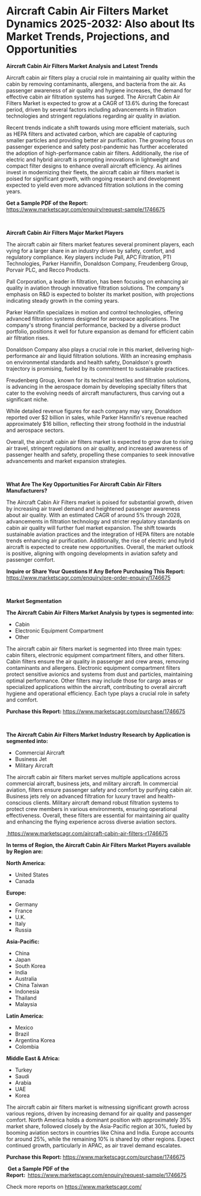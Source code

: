 <p><h1>Aircraft Cabin Air Filters Market Dynamics 2025-2032: Also about Its Market Trends, Projections, and Opportunities</h1></p><p><strong>Aircraft Cabin Air Filters Market Analysis and Latest Trends</strong></p>
<p><p>Aircraft cabin air filters play a crucial role in maintaining air quality within the cabin by removing contaminants, allergens, and bacteria from the air. As passenger awareness of air quality and hygiene increases, the demand for effective cabin air filtration systems has surged. The Aircraft Cabin Air Filters Market is expected to grow at a CAGR of 13.6% during the forecast period, driven by several factors including advancements in filtration technologies and stringent regulations regarding air quality in aviation.</p><p>Recent trends indicate a shift towards using more efficient materials, such as HEPA filters and activated carbon, which are capable of capturing smaller particles and providing better air purification. The growing focus on passenger experience and safety post-pandemic has further accelerated the adoption of high-performance cabin air filters. Additionally, the rise of electric and hybrid aircraft is prompting innovations in lightweight and compact filter designs to enhance overall aircraft efficiency. As airlines invest in modernizing their fleets, the aircraft cabin air filters market is poised for significant growth, with ongoing research and development expected to yield even more advanced filtration solutions in the coming years.</p></p>
<p><strong>Get a Sample PDF of the Report:&nbsp;</strong> <a href="https://www.marketscagr.com/enquiry/request-sample/1746675?utm_campaign=1869&utm_medium=2&utm_source=Github&utm_content=ia&utm_term=09042025&utm_id=aircraft-cabin-air-filters">https://www.marketscagr.com/enquiry/request-sample/1746675</a></p>
<p>&nbsp;</p>
<p><strong>Aircraft Cabin Air Filters Major Market Players</strong></p>
<p><p>The aircraft cabin air filters market features several prominent players, each vying for a larger share in an industry driven by safety, comfort, and regulatory compliance. Key players include Pall, APC Filtration, PTI Technologies, Parker Hannifin, Donaldson Company, Freudenberg Group, Porvair PLC, and Recco Products.</p><p>Pall Corporation, a leader in filtration, has been focusing on enhancing air quality in aviation through innovative filtration solutions. The company's emphasis on R&D is expected to bolster its market position, with projections indicating steady growth in the coming years.</p><p>Parker Hannifin specializes in motion and control technologies, offering advanced filtration systems designed for aerospace applications. The company's strong financial performance, backed by a diverse product portfolio, positions it well for future expansion as demand for efficient cabin air filtration rises.</p><p>Donaldson Company also plays a crucial role in this market, delivering high-performance air and liquid filtration solutions. With an increasing emphasis on environmental standards and health safety, Donaldson's growth trajectory is promising, fueled by its commitment to sustainable practices.</p><p>Freudenberg Group, known for its technical textiles and filtration solutions, is advancing in the aerospace domain by developing specialty filters that cater to the evolving needs of aircraft manufacturers, thus carving out a significant niche.</p><p>While detailed revenue figures for each company may vary, Donaldson reported over $2 billion in sales, while Parker Hannifin's revenue reached approximately $16 billion, reflecting their strong foothold in the industrial and aerospace sectors.</p><p>Overall, the aircraft cabin air filters market is expected to grow due to rising air travel, stringent regulations on air quality, and increased awareness of passenger health and safety, propelling these companies to seek innovative advancements and market expansion strategies.</p></p>
<p>&nbsp;</p>
<p><strong>What Are The Key Opportunities For Aircraft Cabin Air Filters Manufacturers?</strong></p>
<p><p>The Aircraft Cabin Air Filters market is poised for substantial growth, driven by increasing air travel demand and heightened passenger awareness about air quality. With an estimated CAGR of around 5% through 2028, advancements in filtration technology and stricter regulatory standards on cabin air quality will further fuel market expansion. The shift towards sustainable aviation practices and the integration of HEPA filters are notable trends enhancing air purification. Additionally, the rise of electric and hybrid aircraft is expected to create new opportunities. Overall, the market outlook is positive, aligning with ongoing developments in aviation safety and passenger comfort.</p></p>
<p><strong>Inquire or Share Your Questions If Any Before Purchasing This Report:</strong> <a href="https://www.marketscagr.com/enquiry/pre-order-enquiry/1746675?utm_campaign=1869&utm_medium=2&utm_source=Github&utm_content=ia&utm_term=09042025&utm_id=aircraft-cabin-air-filters">https://www.marketscagr.com/enquiry/pre-order-enquiry/1746675</a></p>
<p>&nbsp;</p>
<p><strong>Market Segmentation</strong></p>
<p><strong>The Aircraft Cabin Air Filters Market Analysis by types is segmented into:</strong></p>
<p><ul><li>Cabin</li><li>Electronic Equipment Compartment</li><li>Other</li></ul></p>
<p><p>The aircraft cabin air filters market is segmented into three main types: cabin filters, electronic equipment compartment filters, and other filters. Cabin filters ensure the air quality in passenger and crew areas, removing contaminants and allergens. Electronic equipment compartment filters protect sensitive avionics and systems from dust and particles, maintaining optimal performance. Other filters may include those for cargo areas or specialized applications within the aircraft, contributing to overall aircraft hygiene and operational efficiency. Each type plays a crucial role in safety and comfort.</p></p>
<p><strong>Purchase this Report:&nbsp;</strong><a href="https://www.marketscagr.com/purchase/1746675?utm_campaign=1869&utm_medium=2&utm_source=Github&utm_content=ia&utm_term=09042025&utm_id=aircraft-cabin-air-filters">https://www.marketscagr.com/purchase/1746675</a></p>
<p>&nbsp;</p>
<p><strong>The Aircraft Cabin Air Filters Market Industry Research by Application is segmented into:</strong></p>
<p><ul><li>Commercial Aircraft</li><li>Business Jet</li><li>Military Aircraft</li></ul></p>
<p><p>The aircraft cabin air filters market serves multiple applications across commercial aircraft, business jets, and military aircraft. In commercial aviation, filters ensure passenger safety and comfort by purifying cabin air. Business jets rely on advanced filtration for luxury travel and health-conscious clients. Military aircraft demand robust filtration systems to protect crew members in various environments, ensuring operational effectiveness. Overall, these filters are essential for maintaining air quality and enhancing the flying experience across diverse aviation sectors.</p></p>
<p><a href="https://www.marketscagr.com/aircraft-cabin-air-filters-r1746675?utm_campaign=1869&utm_medium=2&utm_source=Github&utm_content=ia&utm_term=09042025&utm_id=aircraft-cabin-air-filters">&nbsp;https://www.marketscagr.com/aircraft-cabin-air-filters-r1746675</a></p>
<p><strong>In terms of Region, the Aircraft Cabin Air Filters Market Players available by Region are:</strong></p>
<p>
    <p> <strong> North America: </strong>
        <ul>
            <li>United States</li>
            <li>Canada</li>
        </ul>
        </p> 
    <p> <strong> Europe: </strong>
        <ul>
            <li>Germany</li>
            <li>France</li>
            <li>U.K.</li>
            <li>Italy</li>
            <li>Russia</li>
        </ul>
        </p> 
    <p> <strong> Asia-Pacific: </strong>
        <ul>
            <li>China</li>
            <li>Japan</li>
            <li>South Korea</li>
            <li>India</li>
            <li>Australia</li>
            <li>China Taiwan</li>
            <li>Indonesia</li>
            <li>Thailand</li>
            <li>Malaysia</li>
        </ul>
        </p> 
    <p> <strong> Latin America: </strong>
        <ul>
            <li>Mexico</li>
            <li>Brazil</li>
            <li>Argentina Korea</li>
            <li>Colombia</li>
        </ul>
        </p> 
    <p> <strong> Middle East & Africa: </strong>
        <ul>
            <li>Turkey</li>
            <li>Saudi</li>
            <li>Arabia</li>
            <li>UAE</li>
            <li>Korea</li>
        </ul>
    </p>
    </p>
<p><p>The aircraft cabin air filters market is witnessing significant growth across various regions, driven by increasing demand for air quality and passenger comfort. North America holds a dominant position with approximately 35% market share, followed closely by the Asia-Pacific region at 30%, fueled by booming aviation sectors in countries like China and India. Europe accounts for around 25%, while the remaining 10% is shared by other regions. Expect continued growth, particularly in APAC, as air travel demand escalates.</p></p>
<p><strong>Purchase this Report: </strong><a href="https://www.marketscagr.com/purchase/1746675?utm_campaign=1869&utm_medium=2&utm_source=Github&utm_content=ia&utm_term=09042025&utm_id=aircraft-cabin-air-filters">https://www.marketscagr.com/purchase/1746675</a></p>
<p>&nbsp;<strong>Get a Sample PDF of the Report:&nbsp;&nbsp;</strong><a href="https://www.marketscagr.com/enquiry/request-sample/1746675?utm_campaign=1869&utm_medium=2&utm_source=Github&utm_content=ia&utm_term=09042025&utm_id=aircraft-cabin-air-filters">https://www.marketscagr.com/enquiry/request-sample/1746675</a></p>
<p><strong></strong></p>
<p>Check more reports on <a href="https://www.marketscagr.com/?utm_campaign=1869&utm_medium=2&utm_source=Github&utm_content=ia&utm_term=09042025&utm_id=aircraft-cabin-air-filters">https://www.marketscagr.com/</a></p>